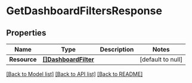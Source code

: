 # GetDashboardFiltersResponse

## Properties
Name | Type | Description | Notes
------------ | ------------- | ------------- | -------------
**Resource** | [**[]DashboardFilter**](DashboardFilter.md) |  | [default to null]

[[Back to Model list]](../README.md#documentation-for-models) [[Back to API list]](../README.md#documentation-for-api-endpoints) [[Back to README]](../README.md)

